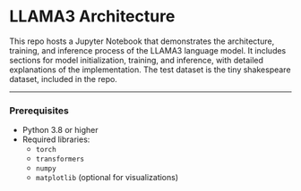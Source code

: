 # LLAMA3 Architecture

This repo hosts a Jupyter Notebook that demonstrates the architecture, training, and inference process of the LLAMA3 language model. It includes sections for model initialization, training, and inference, with detailed explanations of the implementation. The test dataset is the tiny shakespeare dataset, included in the repo.

---

### Prerequisites

- Python 3.8 or higher
- Required libraries:
  - `torch`
  - `transformers`
  - `numpy`
  - `matplotlib` (optional for visualizations)

